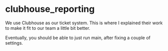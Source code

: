 # clubhouse_reporting
We use Clubhouse as our ticket system. This is where I explained their work to make it fit to our team a little bit better. 

Eventually, you should be able to just run main, after fixing a couple of settings.

